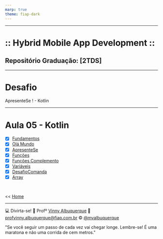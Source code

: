 ```yaml
---
marp: true
theme: fiap-dark
---
```

<!-- _class: logo -->

---
<!-- _class: title -->
# :: Hybrid Mobile App Development ::
## Repositório Graduação: [2TDS] 
---
<!-- _class: title -->
# Desafio
ApresenteSe ! - Kotlin

---
# Aula 05 - Kotlin  

- [X] [Fundamentos](/src/2023/08_Ago/05_Segunda_Feira_21_08_2023/00_Fundamentos/Fundamentos_da_Programação.pdf)
- [X] [Olá Mundo](/src/2023/08_Ago/05_Segunda_Feira_21_08_2023/01_OlaMundo/01_OlaMundo.pdf)
- [X] [ApresenteSe](/src/2023/08_Ago/05_Segunda_Feira_21_08_2023/02_ApresenteSe/02_ApresenteSe.pdf)
- [X] [Funções](/src/2023/08_Ago/05_Segunda_Feira_21_08_2023/03_Funcoes/02_Funcoes_Kotlin.pdf)
- [X] [Funções Complemento](/src/2023/08_Ago/05_Segunda_Feira_21_08_2023/03_Funcoes/03_Funcoes_Complemento_Kotlin.pdf)
- [X] [Variáveis](/src/2023/08_Ago/05_Segunda_Feira_21_08_2023/03_Variaveis/03_Variaveis.pdf)
- [X] [DesafioComanda](/src/2023/08_Ago/05_Segunda_Feira_21_08_2023/05_DesafioComanda/Desafiocomanda.pdf)
- [X] [Array](/src/2023/08_Ago/05_Segunda_Feira_21_08_2023/05_DesafioComanda/Desafiocomanda.pdf)

<br>

 << [Home](/README.md)

---
<!-- header: 'Dúvidas' -->
:computer: Divirta-se!
:school: Profº [Vinny Albuquerque](http://www.linkedin.com/in/mvalbuquerque)
:email: profvinny.albuquerque@fiap.com.br
:copyright: [@mvalbuquerque](http://www.linkedin.com/in/mvalbuquerque)

"Se você seguir um passo de cada vez vai chegar longe. Lembre-se! É uma maratona e não uma corrida de cem metros."
